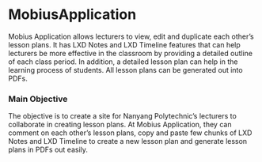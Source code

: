 # MobiusApplication
Mobius Application allows lecturers to view, edit and duplicate each other’s lesson plans. It has LXD Notes and LXD Timeline features that can help lecturers be more effective in the classroom by providing a detailed outline of each class period. In addition, a detailed lesson plan can help in the learning process of students. All lesson plans can be generated out into PDFs.

### Main Objective
The objective is to create a site for Nanyang Polytechnic’s lecturers to collaborate in creating lesson plans. At Mobius Application, they can comment on each other’s lesson plans, copy and paste few chunks of LXD Notes and LXD Timeline to create a new lesson plan and generate lesson plans in PDFs out easily.
